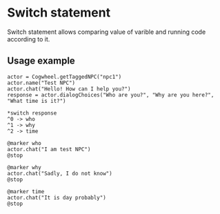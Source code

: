 # Switch statement
Switch statement allows comparing value of varible and running code according to it.

## Usage example
```
actor = Cogwheel.getTaggedNPC("npc1")
actor.name("Test NPC")
actor.chat("Hello! How can I help you?")
response = actor.dialogChoices("Who are you?", "Why are you here?", "What time is it?")

*switch response
^0 -> who
^1 -> why
^2 -> time

@marker who
actor.chat("I am test NPC")
@stop

@marker why
actor.chat("Sadly, I do not know")
@stop

@marker time
actor.chat("It is day probably")
@stop
```

